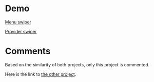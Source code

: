 # Demo

[Menu swiper](https://menu-swiper.vercel.app/)

[Provider swiper](https://provider-swiper.vercel.app/)

# Comments

Based on the similarity of both projects, only this project is commented.

Here is the link to [the other project](https://github.com/Zerui-WANG/provider-swiper).

